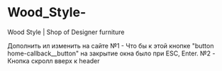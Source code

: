 # Wood_Style-
Wood Style | Shop of Designer furniture


Дополнить ил изменить на сайте
№1 - Что бы к этой кнопке "button home-callback__button" на закрытие окна было при ESC, Enter.
№2 - Кнопка скролл вверх к header
